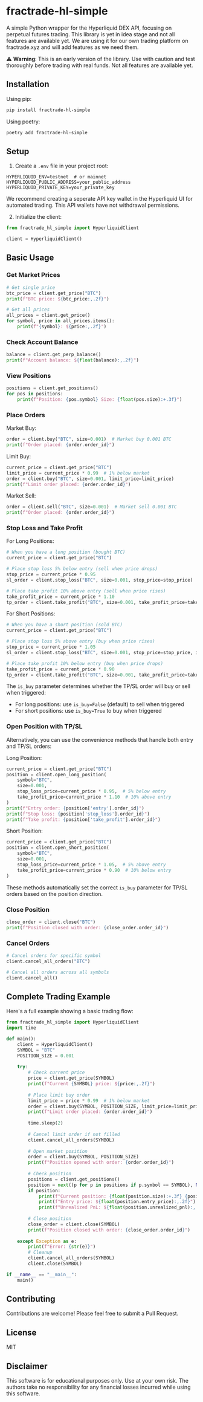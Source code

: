 # fractrade-hl-simple

A simple Python wrapper for the Hyperliquid DEX API, focusing on perpetual futures trading. This library is yet in idea stage and not all features are available yet. We are using it for our own trading platform on fractrade.xyz and will add features as we need them.

⚠️ **Warning**: This is an early version of the library. Use with caution and test thoroughly before trading with real funds. Not all features are available yet. 

## Installation

Using pip:
```bash
pip install fractrade-hl-simple
```

Using poetry:
```bash
poetry add fractrade-hl-simple
```

## Setup

1. Create a `.env` file in your project root:
```env
HYPERLIQUID_ENV=testnet  # or mainnet
HYPERLIQUID_PUBLIC_ADDRESS=your_public_address
HYPERLIQUID_PRIVATE_KEY=your_private_key
```

We recommend creating a seperate API key wallet in the Hyperliquid UI for automated trading. This API wallets have not withdrawal permissions. 

2. Initialize the client:
```python
from fractrade_hl_simple import HyperliquidClient

client = HyperliquidClient()
```

## Basic Usage

### Get Market Prices
```python
# Get single price
btc_price = client.get_price("BTC")
print(f"BTC price: ${btc_price:,.2f}")

# Get all prices
all_prices = client.get_price()
for symbol, price in all_prices.items():
    print(f"{symbol}: ${price:,.2f}")
```

### Check Account Balance
```python
balance = client.get_perp_balance()
print(f"Account balance: ${float(balance):,.2f}")
```

### View Positions
```python
positions = client.get_positions()
for pos in positions:
    print(f"Position: {pos.symbol} Size: {float(pos.size):+.3f}")
```

### Place Orders

Market Buy:
```python
order = client.buy("BTC", size=0.001)  # Market buy 0.001 BTC
print(f"Order placed: {order.order_id}")
```

Limit Buy:
```python
current_price = client.get_price("BTC")
limit_price = current_price * 0.99  # 1% below market
order = client.buy("BTC", size=0.001, limit_price=limit_price)
print(f"Limit order placed: {order.order_id}")
```

Market Sell:
```python
order = client.sell("BTC", size=0.001)  # Market sell 0.001 BTC
print(f"Order placed: {order.order_id}")
```

### Stop Loss and Take Profit

For Long Positions:
```python
# When you have a long position (bought BTC)
current_price = client.get_price("BTC")

# Place stop loss 5% below entry (sell when price drops)
stop_price = current_price * 0.95
sl_order = client.stop_loss("BTC", size=0.001, stop_price=stop_price)  # is_buy=False by default for long positions

# Place take profit 10% above entry (sell when price rises)
take_profit_price = current_price * 1.10
tp_order = client.take_profit("BTC", size=0.001, take_profit_price=take_profit_price)  # is_buy=False by default for long positions
```

For Short Positions:
```python
# When you have a short position (sold BTC)
current_price = client.get_price("BTC")

# Place stop loss 5% above entry (buy when price rises)
stop_price = current_price * 1.05
sl_order = client.stop_loss("BTC", size=0.001, stop_price=stop_price, is_buy=True)  # Must set is_buy=True for short positions

# Place take profit 10% below entry (buy when price drops)
take_profit_price = current_price * 0.90
tp_order = client.take_profit("BTC", size=0.001, take_profit_price=take_profit_price, is_buy=True)  # Must set is_buy=True for short positions
```

The `is_buy` parameter determines whether the TP/SL order will buy or sell when triggered:
- For long positions: use `is_buy=False` (default) to sell when triggered
- For short positions: use `is_buy=True` to buy when triggered

### Open Position with TP/SL

Alternatively, you can use the convenience methods that handle both entry and TP/SL orders:

Long Position:
```python
current_price = client.get_price("BTC")
position = client.open_long_position(
    symbol="BTC",
    size=0.001,
    stop_loss_price=current_price * 0.95,  # 5% below entry
    take_profit_price=current_price * 1.10  # 10% above entry
)
print(f"Entry order: {position['entry'].order_id}")
print(f"Stop loss: {position['stop_loss'].order_id}")
print(f"Take profit: {position['take_profit'].order_id}")
```

Short Position:
```python
current_price = client.get_price("BTC")
position = client.open_short_position(
    symbol="BTC",
    size=0.001,
    stop_loss_price=current_price * 1.05,  # 5% above entry
    take_profit_price=current_price * 0.90  # 10% below entry
)
```

These methods automatically set the correct `is_buy` parameter for TP/SL orders based on the position direction.

### Close Position
```python
close_order = client.close("BTC")
print(f"Position closed with order: {close_order.order_id}")
```

### Cancel Orders
```python
# Cancel orders for specific symbol
client.cancel_all_orders("BTC")

# Cancel all orders across all symbols
client.cancel_all()
```

## Complete Trading Example

Here's a full example showing a basic trading flow:

```python
from fractrade_hl_simple import HyperliquidClient
import time

def main():
    client = HyperliquidClient()
    SYMBOL = "BTC"
    POSITION_SIZE = 0.001
    
    try:
        # Check current price
        price = client.get_price(SYMBOL)
        print(f"Current {SYMBOL} price: ${price:,.2f}")
        
        # Place limit buy order
        limit_price = price * 0.99  # 1% below market
        order = client.buy(SYMBOL, POSITION_SIZE, limit_price=limit_price)
        print(f"Limit order placed: {order.order_id}")
        
        time.sleep(2)
        
        # Cancel limit order if not filled
        client.cancel_all_orders(SYMBOL)
        
        # Open market position
        order = client.buy(SYMBOL, POSITION_SIZE)
        print(f"Position opened with order: {order.order_id}")
        
        # Check position
        positions = client.get_positions()
        position = next((p for p in positions if p.symbol == SYMBOL), None)
        if position:
            print(f"Current position: {float(position.size):+.3f} {position.symbol}")
            print(f"Entry price: ${float(position.entry_price):,.2f}")
            print(f"Unrealized PnL: ${float(position.unrealized_pnl):,.2f}")
        
        # Close position
        close_order = client.close(SYMBOL)
        print(f"Position closed with order: {close_order.order_id}")
        
    except Exception as e:
        print(f"Error: {str(e)}")
        # Cleanup
        client.cancel_all_orders(SYMBOL)
        client.close(SYMBOL)

if __name__ == "__main__":
    main()
```


## Contributing
Contributions are welcome! Please feel free to submit a Pull Request.

## License
MIT

## Disclaimer
This software is for educational purposes only. Use at your own risk. The authors take no responsibility for any financial losses incurred while using this software.
```
